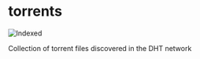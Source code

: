 torrents 
========
![Indexed](https://img.shields.io/badge/indexed-116347-blue)

Collection of torrent files discovered in the DHT network
